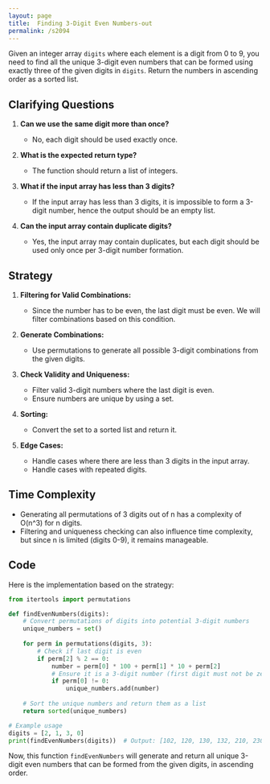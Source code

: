 ```yaml
---
layout: page
title:  Finding 3-Digit Even Numbers-out
permalink: /s2094
---
```

Given an integer array `digits` where each element is a digit from 0 to 9, you need to find all the unique 3-digit even numbers that can be formed using exactly three of the given digits in `digits`. Return the numbers in ascending order as a sorted list.

## Clarifying Questions
1. **Can we use the same digit more than once?**
   - No, each digit should be used exactly once.

2. **What is the expected return type?**
   - The function should return a list of integers.

3. **What if the input array has less than 3 digits?**
   - If the input array has less than 3 digits, it is impossible to form a 3-digit number, hence the output should be an empty list.

4. **Can the input array contain duplicate digits?**
   - Yes, the input array may contain duplicates, but each digit should be used only once per 3-digit number formation.

## Strategy
1. **Filtering for Valid Combinations:**
   - Since the number has to be even, the last digit must be even. We will filter combinations based on this condition.
  
2. **Generate Combinations:**
   - Use permutations to generate all possible 3-digit combinations from the given digits.
  
3. **Check Validity and Uniqueness:**
   - Filter valid 3-digit numbers where the last digit is even.
   - Ensure numbers are unique by using a set.
  
4. **Sorting:**
   - Convert the set to a sorted list and return it.

5. **Edge Cases:**
   - Handle cases where there are less than 3 digits in the input array.
   - Handle cases with repeated digits.

## Time Complexity
- Generating all permutations of 3 digits out of n has a complexity of O(n^3) for n digits.
- Filtering and uniqueness checking can also influence time complexity, but since n is limited (digits 0-9), it remains manageable.

## Code

Here is the implementation based on the strategy:

```python
from itertools import permutations

def findEvenNumbers(digits):
    # Convert permutations of digits into potential 3-digit numbers
    unique_numbers = set()
    
    for perm in permutations(digits, 3):
        # Check if last digit is even
        if perm[2] % 2 == 0:
            number = perm[0] * 100 + perm[1] * 10 + perm[2]
            # Ensure it is a 3-digit number (first digit must not be zero)
            if perm[0] != 0:
                unique_numbers.add(number)
    
    # Sort the unique numbers and return them as a list
    return sorted(unique_numbers)

# Example usage
digits = [2, 1, 3, 0]
print(findEvenNumbers(digits))  # Output: [102, 120, 130, 132, 210, 230, 302, 310, 312, 320]
```

Now, this function `findEvenNumbers` will generate and return all unique 3-digit even numbers that can be formed from the given digits, in ascending order.